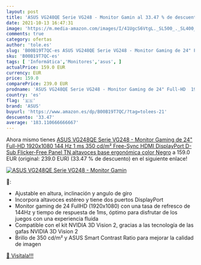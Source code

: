```yaml
---
layout: post
title: 'ASUS VG248QE Serie VG248 - Monitor Gamin al 33.47 % de descuento'
date: 2021-10-13 16:47:31
image: 'https://m.media-amazon.com/images/I/41UgcS6VtgL._SL500_._SL400_.jpg'
comments: true
category: ofertas
author: 'tole.es'
slug: 'B00B19T7QC-es ASUS VG248QE Serie VG248 - Monitor Gaming de 24" Full-HD...'
sku: 'B00B19T7QC-es'
tags: [ 'Informática','Monitores','asus', ]
actualPrice: 159.0 EUR
currency: EUR
price: 159.0
comparePrice: 239.0 EUR
prodname: 'ASUS VG248QE Serie VG248 - Monitor Gaming de 24" Full-HD  1920x1080  144 Hz  1 ms  350 cd/m²  Free-Sync  HDMI  DisplayPort  D-Sub Flicker-Free  Panel TN  altavoces  base ergonómica  color Negro'
country: 'es'
flag: '🇪🇸'
brand: 'ASUS'
buyurl: 'https://www.amazon.es/dp/B00B19T7QC/?tag=tolees-21'
descuento: '33.47'
average: '183.110666666667'
---
```


Ahora mismo tienes [ASUS VG248QE Serie VG248 - Monitor Gaming de 24" Full-HD  1920x1080  144 Hz  1 ms  350 cd/m²  Free-Sync  HDMI  DisplayPort  D-Sub Flicker-Free  Panel TN  altavoces  base ergonómica  color Negro](https://www.amazon.es/dp/B00B19T7QC/?tag=tolees-21) a 159.0 EUR (original: 239.0 EUR) (33.47 %  de descuento) en el siguiente enlace!

[![ASUS VG248QE Serie VG248 - Monitor Gamin](https://m.media-amazon.com/images/I/41UgcS6VtgL._SL500_._SL400_.jpg)](https://www.amazon.es/dp/B00B19T7QC/?tag=tolees-21)

🔎:

- Ajustable en altura, inclinación y angulo de giro
- Incorpora altavoces estéreo y tiene dos puertos DisplayPort
- Monitor gaming de 24 FullHD (1920x1080) con una tasa de refresco de 144Hz y tiempo de respuesta de 1ms, óptimo para disfrutar de los juegos con una experiencia fluida
- Compatible con el kit NVIDIA 3D Vision 2, gracias a las tecnología de las gafas NVIDIA 3D Vision 2
- Brillo de 350 cd/m² y ASUS Smart Contrast Ratio para mejorar la calidad de imagen

[🛒 Visítala!!!](https://www.amazon.es/dp/B00B19T7QC/?tag=tolees-21)
